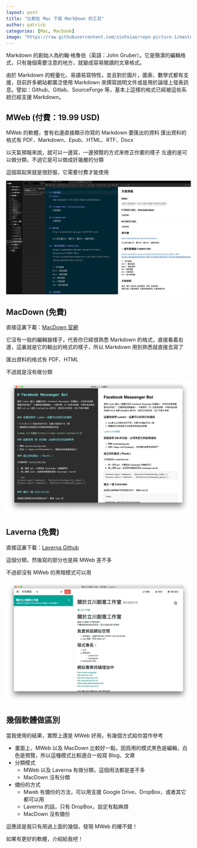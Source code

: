 ```yaml
---
layout: post
title: "比較在 Mac 下寫 MarkDown 的工具"
author: patrick
categories: [Mac, Macbook]
image: "https://raw.githubusercontent.com/zivhsiao/repo-picture-1/master/images/markdown/markdown-2.png"  
---
```



Markdown 的創始人為約翰·格魯伯（英語：John Gruber）。它是簡潔的編輯格式，只有幾個需要注意的地方，就變成容易閱讀的文章格式。

由於 Markdown 的輕量化、易讀易寫特性，並且對於圖片，圖表、數學式都有支援，目前許多網站都廣泛使用 Markdown 來撰寫說明文件或是用於論壇上發表訊息。譬如：Github、Gitlab、SourceForge 等，基本上這樣的格式已經被這些系統已經支援 Markdown。

## MWeb (付費：19.99 USD)

MWeb 的軟體，會有右邊直接顯示你寫的 Markdown 要匯出的資料
匯出資料的格式有 PDF、Markdown、Epub、HTML、RTF、Docx

以天氣預報來說，就可以一邊寫，一邊預覽的方式來修正你要的樣子
左邊的是可以做分類，不過它是可以做成好幾層的分類

這個寫起來就是很舒服，它需要付費才能使用

![MWeb的畫面](https://raw.githubusercontent.com/zivhsiao/repo-picture-1/master/images/markdown/天氣預報.png)

## MacDown (免費)

直接這裏下載：[MacDown 官網](https://macdown.uranusjr.com/)

它沒有一般的編輯器樣子，代表你已經很熟悉 Markdown 的格式，直接看着右邊，這裏就是它的輸出的格式的樣子，所以 Markdown 用到熟悉就直接去寫了

匯出資料的格式有 PDF、HTML

不過就是沒有做分類

![MacDown 寫的方式](https://raw.githubusercontent.com/zivhsiao/repo-picture-1/master/images/markdown/MacDown.png)

## Laverna (免費)

直接這裏下載：[Laverna Github](https://github.com/Laverna/laverna/releases)

這個分類，然後寫的部分也是與 MWeb 差不多

不過卻沒有 MWeb 的黑暗模式可以用

![MacDown 寫的方式](https://raw.githubusercontent.com/zivhsiao/repo-picture-1/master/images/markdown/Laverna.png)

## 幾個軟體做區別

當我使用的結果，實際上還是 MWeb 好用，有幾個方式給你當作參考
- 畫面上，MWeb 以及 MacDown 比較好一點，因爲用的模式黑色是編輯，白色是預覽，所以這種模式比較適合一般寫 Blog、文章 
- 分類模式
    - MWeb 以及 Laverna 有做分類，這個用法都是差不多
    - MacDown 沒有分類
- 備份的方式
    - Mweb 有備份的方法，可以用支援 Google Drive、DropBox，或者其它都可以用
    - Laverna 的話，只有 DropBox，設定有點麻煩
    - MacDown 沒有備份

這應該是我只有用過上面的幾個，發現 MWeb 的確不錯！

如果有更好的軟體，介紹給我吧！